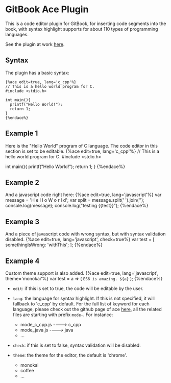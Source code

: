 GitBook Ace Plugin
===

This is a code editor plugin for GitBook, for inserting code segments into the book, with syntax highlight supports for about 110 types of programming languages.

See the plugin at work [here](http://ymcatar.gitbooks.io/gitbook-test/content/testing_ace.html).

## Syntax

The plugin has a basic syntax:

```
{%ace edit=true, lang='c_cpp'%}
// This is a hello world program for C.
#include <stdio.h>

int main(){
  printf("Hello World!");
  return 1;
}
{%endace%}
```

## Example 1

Here is the "Hello World" program of C language. The code editor in this section is set to be editable.
{%ace edit=true, lang='c_cpp'%}
// This is a hello world program for C.
#include <stdio.h>

int main(){
  printf("Hello World!");
  return 1;
}
{%endace%}

## Example 2

And a javascript code right here:
{%ace edit=true, lang='javascript'%}
var message = 'H e l l o W o r l d';
var split = message.split(' ').join('');
console.log(message);
console.log("testing {{test}}");
{%endace%}

## Example 3

And a piece of javascript code with wrong syntax, but with syntax validation disabled.
{%ace edit=true, lang='javascript', check=true%}
var test = [
    somethingIsWrong: 'withThis';
];
{%endace%}

## Example 4

Custom theme support is also added.
{%ace edit=true, lang='javascript', theme='monokai'%}
var test = a => (
    `ES6 is amazing. ${a}`
);
{%endace%}


* ```edit```: if this is set to true, the code will be editable by the user.

* ```lang```: the language for syntax highlight. If this is not specified, it will fallback to 'c_cpp' by default. For the full list of keyword for each language, please check out the github page of ace [here](https://github.com/ajaxorg/ace-builds/tree/master/src-min-noconflict), all the related files are starting with prefix ```mode-```. For instance:
    * mode_c_cpp.js ----> c_cpp
    * mode_java.js ----> java
    * ...

* ```check```: if this is set to false, syntax validation will be disabled.

* ```theme```: the theme for the editor, the default is 'chrome'.
    * monokai
    * coffee
    * ...
